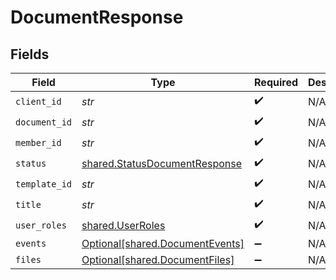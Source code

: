 # DocumentResponse


## Fields

| Field                                                                          | Type                                                                           | Required                                                                       | Description                                                                    |
| ------------------------------------------------------------------------------ | ------------------------------------------------------------------------------ | ------------------------------------------------------------------------------ | ------------------------------------------------------------------------------ |
| `client_id`                                                                    | *str*                                                                          | :heavy_check_mark:                                                             | N/A                                                                            |
| `document_id`                                                                  | *str*                                                                          | :heavy_check_mark:                                                             | N/A                                                                            |
| `member_id`                                                                    | *str*                                                                          | :heavy_check_mark:                                                             | N/A                                                                            |
| `status`                                                                       | [shared.StatusDocumentResponse](../../models/shared/statusdocumentresponse.md) | :heavy_check_mark:                                                             | N/A                                                                            |
| `template_id`                                                                  | *str*                                                                          | :heavy_check_mark:                                                             | N/A                                                                            |
| `title`                                                                        | *str*                                                                          | :heavy_check_mark:                                                             | N/A                                                                            |
| `user_roles`                                                                   | [shared.UserRoles](../../models/shared/userroles.md)                           | :heavy_check_mark:                                                             | N/A                                                                            |
| `events`                                                                       | [Optional[shared.DocumentEvents]](../../models/shared/documentevents.md)       | :heavy_minus_sign:                                                             | N/A                                                                            |
| `files`                                                                        | [Optional[shared.DocumentFiles]](../../models/shared/documentfiles.md)         | :heavy_minus_sign:                                                             | N/A                                                                            |